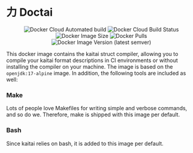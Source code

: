 # 力 Doctai

<p align="center">
    <img alt="Docker Cloud Automated build" src="https://img.shields.io/docker/cloud/automated/aplr/doctai">
    <img alt="Docker Cloud Build Status" src="https://img.shields.io/docker/cloud/build/aplr/doctai">
    <img alt="Docker Image Size" src="https://img.shields.io/docker/image-size/aplr/doctai">
    <img alt="Docker Pulls" src="https://img.shields.io/docker/pulls/aplr/doctai">
    <img alt="Docker Image Version (latest semver)" src="https://img.shields.io/docker/v/aplr/doctai">
</p>

This docker image contains the kaitai struct compiler, allowing you to compile your kaitai format descriptions in CI environments or without installing the compiler on your machine. The image is based on the `openjdk:17-alpine` image. In addition, the following tools are included as well:


### Make

Lots of people love Makefiles for writing simple and verbose commands, and so do we. Therefore, make is shipped with this image per default.


### Bash

Since kaitai relies on bash, it is added to this image per default.
